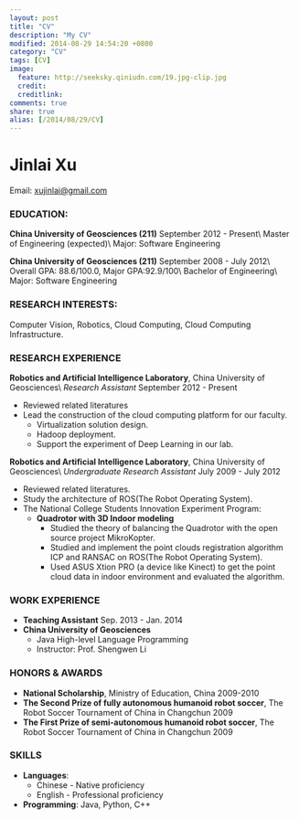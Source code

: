 ```yaml
---
layout: post
title: "CV"
description: "My CV"
modified: 2014-08-29 14:54:20 +0800
category: "CV"
tags: [CV]
image:
  feature: http://seeksky.qiniudn.com/19.jpg-clip.jpg
  credit:
  creditlink:
comments: true
share: true
alias: [/2014/08/29/CV]
---
```


# Jinlai Xu
Email: xujinlai@gmail.com

### **EDUCATION:**
**China University of Geosciences  (211)**     September 2012 - Present\\
Master of Engineering (expected)\\
Major: Software Engineering

**China University of Geosciences  (211)**     September 2008 - July 2012\\
Overall GPA: 88.6/100.0, Major GPA:92.9/100\\
Bachelor of Engineering\\
Major: Software Engineering

<!--more-->

### **RESEARCH INTERESTS:**
Computer Vision, Robotics, Cloud Computing, Cloud Computing Infrastructure.

### **RESEARCH EXPERIENCE**
**Robotics and Artificial Intelligence Laboratory**, China University of Geosciences\\
*Research Assistant*                                  September 2012 - Present

 * Reviewed related literatures
 * Lead the construction of the cloud computing platform for our faculty.
   * Virtualization solution design.
   * Hadoop deployment.
   * Support the experiment of Deep Learning in our lab.

**Robotics and Artificial Intelligence Laboratory**, China University of Geosciences\\
*Undergraduate Research Assistant*             July 2009 - July 2012

 * Reviewed related literatures.
 * Study the architecture of ROS(The Robot Operating System).
 * The National College Students Innovation Experiment Program:
   * **Quadrotor with 3D Indoor modeling**
     * Studied the theory of balancing the Quadrotor with the open source project MikroKopter.
     * Studied and implement the point clouds registration algorithm ICP and RANSAC on ROS(The Robot Operating System).
     * Used ASUS Xtion PRO (a device like Kinect) to get the point cloud data in indoor environment and evaluated the algorithm.

### WORK EXPERIENCE
 + **Teaching Assistant**  Sep. 2013 - Jan. 2014
 + **China University of Geosciences**
   + Java High-level Language Programming
   + Instructor: Prof. Shengwen Li


### HONORS & AWARDS
 + **National Scholarship**, Ministry of Education, China                2009-2010
 + **The Second Prize of fully autonomous humanoid robot soccer**, The Robot Soccer Tournament of China in Changchun                                    2009
 + **The First Prize of semi-autonomous humanoid robot soccer**, The Robot Soccer Tournament of China in Changchun                                      2009

### SKILLS
 + **Languages**:
   + Chinese - Native proficiency
   + English - Professional proficiency
 + **Programming**: Java, Python, C++
